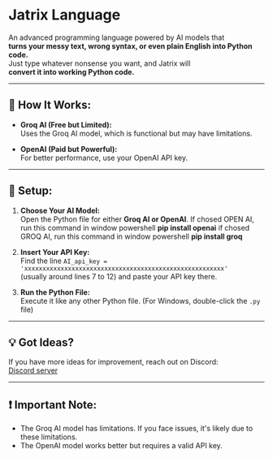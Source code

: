 # Jatrix Language  
An advanced programming language powered by AI models that  
**turns your messy text, wrong syntax, or even plain English into Python code.**  
Just type whatever nonsense you want, and Jatrix will  
**convert it into working Python code.**  

---  

## 🌟 How It Works:  
- **Groq AI (Free but Limited):**  
  Uses the Groq AI model, which is functional but may have limitations.  

- **OpenAI (Paid but Powerful):**  
  For better performance, use your OpenAI API key.  

---  

## 🔑 Setup:  
1. **Choose Your AI Model:**  
   Open the Python file for either **Groq AI or OpenAI**.
If chosed OPEN AI, run this command in window powershell **pip install openai**
if chosed GROQ AI, run this command in window powershell **pip install groq**
2. **Insert Your API Key:**  
   Find the line `AI_api_key = 'xxxxxxxxxxxxxxxxxxxxxxxxxxxxxxxxxxxxxxxxxxxxxxxxxxxxxxx'`  
   (usually around lines 7 to 12) and paste your API key there.  

3. **Run the Python File:**  
   Execute it like any other Python file. (For Windows, double-click the `.py` file)  

---  

## 💡 Got Ideas?  
If you have more ideas for improvement, reach out on Discord:  
[Discord server](https://discord.gg/MubkqXH2hp)  

---  

## ❗ Important Note:  
- The Groq AI model has limitations. If you face issues, it's likely due to these limitations.  
- The OpenAI model works better but requires a valid API key.  
